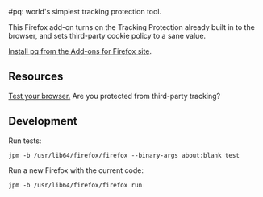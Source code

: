 #pq: world's simplest tracking protection tool.

This Firefox add-on turns on the Tracking Protection already built in to the browser, and sets third-party cookie policy to a sane value.

[Install pq from the Add-ons for Firefox site](https://addons.mozilla.org/en-US/firefox/addon/pq/).

## Resources

[Test your browser.](http://www.aloodo.org/test/start/) Are you protected from third-party tracking?

## Development

Run tests:

	jpm -b /usr/lib64/firefox/firefox --binary-args about:blank test

Run a new Firefox with the current code:

	jpm -b /usr/lib64/firefox/firefox run


